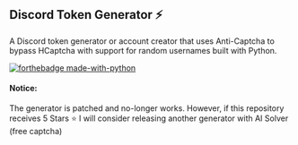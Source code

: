 

## Discord Token Generator ⚡️
A Discord token generator or account creator that uses Anti-Captcha to bypass HCaptcha with support for random usernames built with Python.

[![forthebadge made-with-python](http://ForTheBadge.com/images/badges/made-with-python.svg)](https://www.python.org/)

#### Notice:
The generator is patched and no-longer works. However, if this repository receives 5 Stars ⭐️ I will consider releasing another generator with AI Solver (free captcha)
